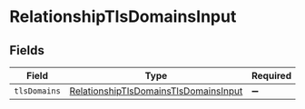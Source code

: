 # RelationshipTlsDomainsInput


## Fields

| Field                                                                                                 | Type                                                                                                  | Required                                                                                              | Description                                                                                           |
| ----------------------------------------------------------------------------------------------------- | ----------------------------------------------------------------------------------------------------- | ----------------------------------------------------------------------------------------------------- | ----------------------------------------------------------------------------------------------------- |
| `tlsDomains`                                                                                          | [RelationshipTlsDomainsTlsDomainsInput](../../models/shared/relationshiptlsdomainstlsdomainsinput.md) | :heavy_minus_sign:                                                                                    | N/A                                                                                                   |